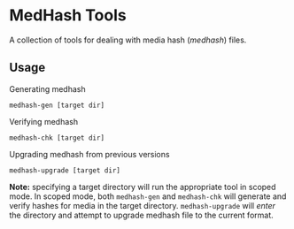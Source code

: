 # MedHash Tools

A collection of tools for dealing with media hash (_medhash_) files.

## Usage

Generating medhash

``` shell
medhash-gen [target dir]
```

Verifying medhash

``` shell
medhash-chk [target dir]
```

Upgrading medhash from previous versions

``` shell
medhash-upgrade [target dir]
```

**Note:** specifying a target directory will run the appropriate tool in scoped mode. In scoped
mode, both `medhash-gen` and `medhash-chk` will generate and verify hashes for media in the target
directory. `medhash-upgrade` will _enter_ the directory and attempt to upgrade medhash file to the
current format.
